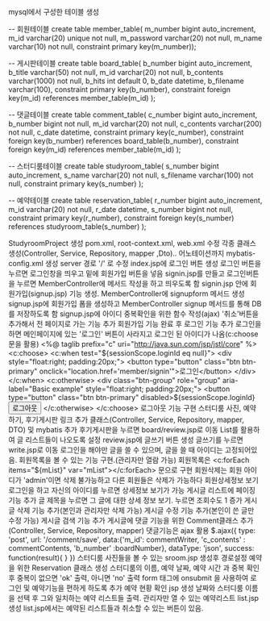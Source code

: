 mysql에서 구성한 테이블 생성

-- 회원테이블
create table member_table(
		m_number bigint auto_increment,
        m_id varchar(20) unique not null,
        m_password varchar(20) not null,
        m_name varchar(10) not null,
        constraint primary key(m_number));
        
-- 게시판테이블
create table board_table(
    b_number bigint auto_increment,
    b_title varchar(50) not null,
	m_id varchar(20) not null,
	b_contents varchar(1000) not null,
	b_hits int default 0,
	b_date datetime,
	b_filename varchar(100),
    constraint primary key(b_number),
    constraint foreign key(m_id) references member_table(m_id)
	);
	
-- 댓글테이블
create table comment_table(
	c_number bigint auto_increment,
    b_number bigint not null,
    m_id varchar(20) not null,
    c_contents varchar(200) not null,
    c_date datetime,
    constraint primary key(c_number),
    constraint foreign key(b_number) references board_table(b_number),
    constraint foreign key(m_id) references member_table(m_id)
    );
    
-- 스터디룸테이블
create table studyroom_table(
	s_number bigint auto_increment,
    s_name varchar(20) not null,
    s_filename varchar(100) not null,
    constraint primary key(s_number)
    );
        
-- 예약테이블
create table reservation_table(
	r_number bigint auto_increment,
    m_id varchar(20) not null,
    r_date datetime,
    s_number bigint not null,
    constraint primary key(r_number),
    constraint foreign key(s_number) references studyroom_table(s_number)
    );
               
StudyroomProject 생성
pom.xml, root-context.xml, web.xml 수정
각종 클래스 생성(Controller, Service, Repository, mapper ,Dto).. 어노테이션까지
mybatis-config.xml 생성
server 경로 '/' 로 수정
index.jsp에 로그인 버튼 생성
로그인 버튼을 누르면 로그인창을 띄우고 밑에 회원가입 버튼을 넣음
signin.jsp를 만들고 로그인버튼을 누르면 MemberController에 메서드 작성을 하고 띄우도록 함
signin.jsp 안에 회원가입(signup.jsp) 기능 생성. MemberController에 signupform 메서드 생성
signup.jsp에 회원가입 폼을 생성하고 MemberController signup 메서드를 통해 DB를 저장하도록 함
signup.jsp에 아이디 중복확인을 위한 함수 작성(ajax)
'취소'버튼을 추가해서 전 페이지로 가는 기능 추가
회원가입 기능 완료 후 로그인 기능 추가
로그인을 하면 메인페이지에 있는 '로그인' 버튼이 사라지고 로그인 된 아이디가 나옴(c:choose문을 활용)
<%@ taglib prefix="c" uri="http://java.sun.com/jsp/jstl/core" %> 
	<c:choose>
			<c:when test="${sessionScope.loginId eq null}">	
           	 	<div style="float:right; padding:20px;">
                	<button type="button" class="btn btn-primary" onclick="location.href='member/signin'">로그인</button>
            	</div>
            </c:when>
            <c:otherwise>
				<div class="btn-group" role="group" aria-label="Basic example" style="float:right; padding:20px;">
  					<button type="button" class="btn btn-primary" disabled>${sessionScope.loginId}</button>
  					<button type="button" class="btn btn-outline-primary" onclick="location.href='member/logout'">로그아웃</button>
				</div>
		</c:otherwise>
		</c:choose>
로그아웃 기능 구현
스터디룸 사진, 예약하기, 후기게시판 링크 추가
클래스(Controller, Service, Repository, mapper, DTO) 및 mybatis 추가
후기게시판을 누르면 board/review.jsp로 이동
List<boardDTO>를 활용하여 글 리스트들이 나오도록 설정
review.jsp에 글쓰기 버튼 생성
글쓰기를 누르면 write.jsp로 이동
로그인을 해야만 글을 쓸 수 있으며, 글을 쓸 때 아이디는 고정되어있음.
회원목록을 볼 수 있는 기능 구현.(관리자만 열람 가능)
회원목록은 <c:forEach items="${mList}" var="mList"></c:forEach> 문으로 구현
회원삭제는 회원 아이디가 'admin'이면 삭제 불가능하고 다른 회원들은 삭제가 가능하다
회원상세정보 보기
로그인을 하고 자신의 아이디를 누르면 상세정보 보기가 가능
게시글 리스트에 페이징 기능 추가
글 제목을 누르면 그 글에 대한 상세 정보 보기.
누르면 조회수도 1 증가
게시글 삭제 기능 추가(본인과 관리자만 삭제 가능)
게시글 수정 기능 추가(본인이 쓴 글만 수정 가능)
게시글 검색 기능 추가
게시글에 댓글 기능을 위한 Comment클래스 추가(Controller, Service, Repository, mapper)
댓글기능은 ajax 활용
$.ajax({
			type: 'post',
			url: '/comment/save',
			data:{'m_id': commentWriter, 'c_contents' : commentContents, 'b_number' :boardNumber},
			dataType: 'json',
			success: function(result){
			}
			})
스터디룸 사진들을 볼 수 있는 sroom.jsp 생성후 경로설정
예약을 위한 Reservation 클래스 생성
스터디룸의 이름, 예약 날짜, 예약 시간 과 중복 확인 후 중복이 없으면 'ok' 출력, 아니면 'no' 출력
form 태그에 onsubmit 을 사용하여 로그인 및 예약기능을 편하게 하도록 추가
예약 현황 확인 jsp 생성
날짜와 스터디룸 이름을 선택 후 그와 일치하는 예약 리스트들 출력.
관리자만 열 수 있는 예약리스트 list.jsp 생성
list.jsp에서는 예약된 리스트들과 취소할 수 있는 버튼이 있음.